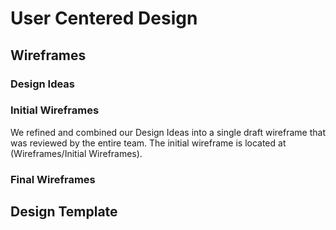 # User Centered Design

## Wireframes

### Design Ideas

### Initial Wireframes

We refined and combined our Design Ideas into a single draft wireframe that was reviewed by the entire team.  The initial wireframe is located at (Wireframes/Initial Wireframes).

### Final Wireframes

## Design Template